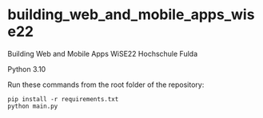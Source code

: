 # building_web_and_mobile_apps_wise22
Building Web and Mobile Apps WiSE22 Hochschule Fulda

Python 3.10

Run these commands from the root folder of the repository:
```
pip install -r requirements.txt
python main.py
```
